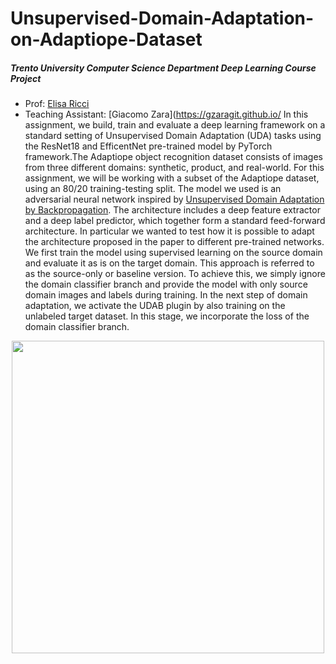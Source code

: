 # Unsupervised-Domain-Adaptation-on-Adaptiope-Dataset 
##### *Trento University Computer Science Department Deep Learning Course Project*
*   Prof: [Elisa Ricci](http://elisaricci.eu/) 
*   Teaching Assistant: [Giacomo Zara](https://gzaragit.github.io/
In this assignment, we build, train and evaluate a deep learning framework on a standard setting of Unsupervised Domain Adaptation (UDA)  tasks using the ResNet18 and EfficentNet pre-trained model by PyTorch framework.The Adaptiope object recognition dataset consists of images from three different domains: synthetic, product, and real-world. For this assignment, we will be working with a subset of the Adaptiope dataset, using an 80/20 training-testing split. 
The model we used is an adversarial neural network inspired by [Unsupervised Domain Adaptation by Backpropagation](https://arxiv.org/abs/1409.7495). The architecture includes a deep feature extractor and a deep label predictor, which together form a standard feed-forward architecture. In particular we wanted to test how it is possible to adapt the architecture proposed in the paper to different pre-trained networks.
We first train the model using supervised learning on the source domain and evaluate it as is on the target domain. This approach is referred to as the source-only or baseline version. To achieve this, we simply ignore the domain classifier branch and provide the model with only source domain images and labels during training. In the next step of domain adaptation, we activate the UDAB plugin by also training on the unlabeled target dataset. In this stage, we incorporate the loss of the domain classifier branch.

<center>
  <img width="500px" src="https://i.imgur.com/BwQZMXb.png"></img>
</center>
